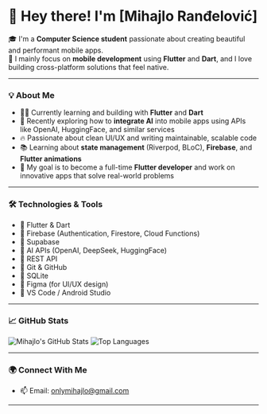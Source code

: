 # 👋 Hey there! I'm [Mihajlo Ranđelović]

🎓 I'm a **Computer Science student** passionate about creating beautiful and performant mobile apps.  
📱 I mainly focus on **mobile development** using **Flutter** and **Dart**, and I love building cross-platform solutions that feel native.

---

### 💡 About Me

- 🧑‍💻 Currently learning and building with **Flutter** and **Dart**
- 🤖 Recently exploring how to **integrate AI** into mobile apps using APIs like OpenAI, HuggingFace, and similar services
- 🔥 Passionate about clean UI/UX and writing maintainable, scalable code
- 📚 Learning about **state management** (Riverpod, BLoC), **Firebase**, and **Flutter animations**
- 🎯 My goal is to become a full-time **Flutter developer** and work on innovative apps that solve real-world problems

---

### 🛠️ Technologies & Tools

- 🔹 Flutter & Dart
- 🔹 Firebase (Authentication, Firestore, Cloud Functions)
- 🔹 Supabase
- 🔹 AI APIs (OpenAI, DeepSeek, HuggingFace)
- 🔹 REST API
- 🔹 Git & GitHub
- 🔹 SQLite
- 🔹 Figma (for UI/UX design)
- 🔹 VS Code / Android Studio

---

### 📈 GitHub Stats

![Mihajlo's GitHub Stats](https://github-readme-stats.vercel.app/api?username=mihajloslav&show_icons=true&theme=tokyonight)
![Top Languages](https://github-readme-stats.vercel.app/api/top-langs/?username=mihajloslav&layout=compact&theme=tokyonight)

---

### 🌍 Connect With Me

- 📫 Email: [onlymihajlo@gmail.com](mailto:onlymihajlo@gmail.com)

---

